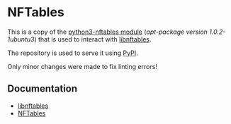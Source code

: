 # NFTables 

This is a copy of the [python3-nftables module](http://git.netfilter.org/nftables/commit/?id=e760d200a4b9cd31928b68a1f2f882157344351e) (_apt-package version 1.0.2-1ubuntu3_) that is used to interact with [libnftables](https://www.mankier.com/5/libnftables-json).

The repository is used to serve it using [PyPI](https://pypi.org/project/ansibleguy-nftables/). 

Only minor changes were made to fix linting errors!

## Documentation

* [libnftables](https://www.mankier.com/5/libnftables-json)
* [NFTables](https://wiki.nftables.org/wiki-nftables/index.php/Quick_reference-nftables_in_10_minutes)
